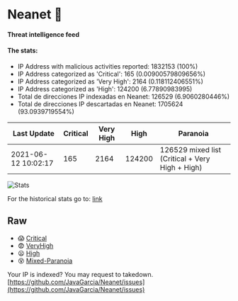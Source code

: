# Neanet :hocho:
#### Threat intelligence feed
#### The stats:

- IP Address with malicious activities reported: 1832153 (100%)
- IP Address categorized as 'Critical':  165 (0.00900579809656%)
- IP Address categorized as 'Very High':  2164 (0.118112406551%)
- IP Address categorized as 'High':  124200 (6.77890983995)
- Total de direcciones IP indexadas en Neanet:  126529 (6.9060280446%)
- Total de direcciones IP descartadas en Neanet:  1705624 (93.0939719554%)

| Last Update | Critical | Very High | High | Paranoia |
| --- | --- | --- | --- | --- |
| 2021-06-12 10:02:17 | 165 | 2164 | 124200 | 126529 mixed list (Critical + Very High + High)|

![Stats](https://docs.google.com/spreadsheets/d/e/2PACX-1vSnaNMIXVabIpDJjufMlzH7poXnshF3mgd8Is1g9ytUEzVsP5my4Trn8f-xkoLLQ38xpL3HtmUexLo6/pubchart?oid=501124687&format=image)

For the historical stats go to: [link](/stats.csv)
## Raw
- :scream: [Critical](https://raw.githubusercontent.com/JavaGarcia/Neanet/master/blacklists/neanet_critical.txt)
- :fearful: [VeryHigh](https://raw.githubusercontent.com/JavaGarcia/Neanet/master/blacklists/neanet_veryHigh.txtt)
- :frowning: [High](https://raw.githubusercontent.com/JavaGarcia/Neanet/master/blacklists/neanet_high.txt)
- :dizzy_face: [Mixed-Paranoia](https://raw.githubusercontent.com/JavaGarcia/Neanet/master/blacklists/neanet_all.txt)


Your IP is indexed? You may request to takedown. [https://github.com/JavaGarcia/Neanet/issues](https://github.com/JavaGarcia/Neanet/issues)





























































































































































































































































































































































































































































































































































































































































































































































































































































































































































































































































































































































































































































































































































































































































































































































































































































































































































































































































































































































































































































































































































































































































































































































































































































































































































































































































































































































































































































































































































































































































































































































































































































































































































































































































































































































































































































































































































































































































































































































































































































































































































































































































































































































































































































































































































































































































































































































































































































































































































































































































































































































































































































































































































































































































































































































































































































































































































































































































































































































































































































































































































































































































































































































































































































































































































































































































































































































































































































































































































































































































































































































